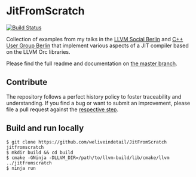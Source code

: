 # JitFromScratch

[![Build Status](https://travis-ci.org/weliveindetail/JitFromScratch.svg?branch=llvm09/steps/A12)](https://travis-ci.org/weliveindetail/JitFromScratch/branches/)

Collection of examples from my talks in the [LLVM Social Berlin](https://www.meetup.com/de-DE/LLVM-Social-Berlin/) and [C++ User Group Berlin](https://www.meetup.com/de-DE/berlincplusplus/) that implement various aspects of a JIT compiler based on the LLVM Orc libraries.

Please find the full readme and documentation on [the master branch](https://github.com/weliveindetail/JitFromScratch).

## Contribute

The repository follows a perfect history policy to foster traceability and understanding. If you find a bug or want to submit an improvement, please file a pull request against the [respective step](
https://github.com/weliveindetail/JitFromScratch/branches/all?query=step).

## Build and run locally

```
$ git clone https://github.com/weliveindetail/JitFromScratch jitfromscratch
$ mkdir build && cd build
$ cmake -GNinja -DLLVM_DIR=/path/to/llvm-build/lib/cmake/llvm ../jitfromscratch
$ ninja run
```

